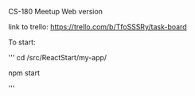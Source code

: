 CS-180 Meetup Web version

link to trello: https://trello.com/b/TfoSSSRy/task-board



To start:

'''
cd /src/ReactStart/my-app/

npm start

'''

